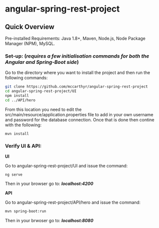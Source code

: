# angular-spring-rest-project

## Quick Overview

Pre-installed Requirements: Java 1.8+, Maven, Node.js, Node Package Manager (NPM), MySQL.

### Set-up: (*requires a few initialisation commands for both the Angular and Spring-Boot side*)

Go to the directory where you want to install the project and then run the following commands:
```bash
git clone https://github.com/mccarthyr/angular-spring-rest-project
cd angular-spring-rest-project/UI
npm install
cd ../API/hero
```

From this location you need to edit the src/main/resource/application.properties file to add in your own username and password for the database connection. Once that is done then contine with the following:
```shell
mvn install
```
### Verify UI & API: 

**UI**

Go to angular-spring-rest-project/UI and issue the command:
```shell
ng serve
```
Then in your browser go to: ***localhost:4200***

**API**

Go to angular-spring-rest-project/API/hero and issue the command:
```sh
mvn spring-boot:run
```
Then in your brwoser go to: ***localhost:8080***

